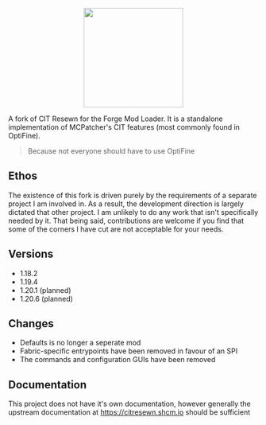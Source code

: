 <p align="center">
  <img src="https://i.imgur.com/UU1fLcc.png" width="200px">
</p>

A fork of CIT Resewn for the Forge Mod Loader. It is a standalone implementation of MCPatcher's CIT features (most commonly found in OptiFine).

> Because not everyone should have to use OptiFine

## Ethos
The existence of this fork is driven purely by the requirements of a separate project I am involved in. As a result, the development direction is largely dictated that other project. I am unlikely to do any work that isn't specifically needed by it. That being said, contributions are welcome if you find that some of the corners I have cut are not acceptable for your needs.

## Versions
- 1.18.2
- 1.19.4
- 1.20.1 (planned)
- 1.20.6 (planned)

## Changes
- Defaults is no longer a seperate mod
- Fabric-specific entrypoints have been removed in favour of an SPI
- The commands and configuration GUIs have been removed

## Documentation
This project does not have it's own documentation, however generally the upstream documentation at https://citresewn.shcm.io should be sufficient
